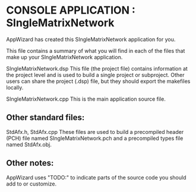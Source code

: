 CONSOLE APPLICATION : SIngleMatrixNetwork
=========================================


AppWizard has created this SIngleMatrixNetwork application for you.  

This file contains a summary of what you will find in each of the files that
make up your SIngleMatrixNetwork application.

SIngleMatrixNetwork.dsp
    This file (the project file) contains information at the project level and
    is used to build a single project or subproject. Other users can share the
    project (.dsp) file, but they should export the makefiles locally.

SIngleMatrixNetwork.cpp
    This is the main application source file.


Other standard files:
---------------------

StdAfx.h, StdAfx.cpp
    These files are used to build a precompiled header (PCH) file
    named SIngleMatrixNetwork.pch and a precompiled types file named StdAfx.obj.


Other notes:
------------

AppWizard uses "TODO:" to indicate parts of the source code you
should add to or customize.
